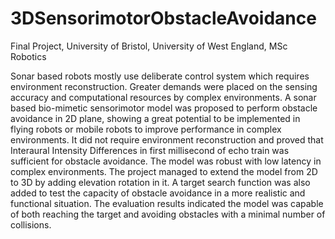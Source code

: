 # 3DSensorimotorObstacleAvoidance

Final Project, University of Bristol, University of West England, MSc Robotics



Sonar based robots mostly use deliberate control system which requires environment reconstruction. Greater demands were placed on the sensing accuracy and computational resources by complex environments. A sonar based bio-mimetic sensorimotor model was proposed to perform obstacle avoidance in 2D plane, showing a great potential to be implemented in flying robots or mobile robots to improve performance in complex environments. It did not require environment reconstruction and proved that Interaural Intensity Differences in first millisecond of echo train was sufficient for obstacle avoidance. The model was robust with low latency in complex environments. The project managed to extend the model from 2D to 3D by adding elevation rotation in it. A target search function was also added to test the capacity of obstacle avoidance in a more realistic and functional situation. The evaluation results indicated the model was capable of both reaching the target and avoiding obstacles with a minimal number of collisions.